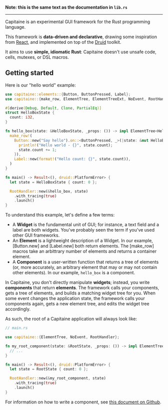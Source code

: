 **Note: this is the same text as the documentation in `lib.rs`**

---

Capitaine is an experimental GUI framework for the Rust programming language.

This framework is **data-driven and declarative**, drawing some inspiration from [React](https://github.com/facebook/react), and implemented on top of the [Druid](https://github.com/linebender/druid) toolkit.

It aims to use **simple, idiomatic Rust**: Capitaine doesn't use unsafe code, cells, mutexes, or DSL macros.


## Getting started

Here is our "hello world" example:

```rust
use capitaine::elements::{Button, ButtonPressed, Label};
use capitaine::{make_row, ElementTree, ElementTreeExt, NoEvent, RootHandler};

#[derive(Debug, Default, Clone, PartialEq)]
struct HelloBoxState {
  count: i32,
}

fn hello_box(state: &HelloBoxState, _props: ()) -> impl ElementTree<HelloBoxState, NoEvent> {
  make_row!(
    Button::new("Say hello").on::<ButtonPressed, _>(|state: &mut HelloBoxState, _| {
      println!("Hello world - {}", state.count);
      state.count += 1;
    }),
    Label::new(format!("Hello count: {}", state.count)),
  )
}

fn main() -> Result<(), druid::PlatformError> {
  let state = HelloBoxState { count: 0 };

  RootHandler::new(&hello_box, state)
    .with_tracing(true)
    .launch()
}
```

To understand this example, let's define a few terms:

- A **Widget** is the fundamental unit of GUI; for instance, a text field and a label are both widgets. You've probably seen the term if you've used other GUI frameworks.
- An **Element** is a lightweight description of a Widget. In our example, [Button.new] and [Label.new] both return elements. The [make_row] macros take an arbittrary number of elements and returns a container element.
- A **Component** is a user-written function that returns a tree of elements (or, more accurately, an arbitrary element that may or may not contain other elements). In our example, `hello_box` is a component.

In Capitaine, you don't directly manipulate **widgets**; instead, you write **components** that return **elements**. The framework calls your components, gets a tree of elements, and builds a matching widget tree for you. When some event changes the application state, the framework calls your components again, gets a new element tree, and edits the widget tree accordingly.

As such, the root of a Capitaine application will always look like:

```rust
// main.rs

use capitaine::{ElementTree, NoEvent, RootHandler};

fn my_root_component(state: &RootState, _props: ()) -> impl ElementTree<RootState, NoEvent> {
  // ...
}

fn main() -> Result<(), druid::PlatformError> {
  let state = RootState { count: 0 };

  RootHandler::new(&my_root_component, state)
    .with_tracing(true)
    .launch()
}
```

For information on how to write a component, see [this document on Github](https://github.com/PoignardAzur/capitaine/blob/main/misc_docs/writing_a_component.md).
